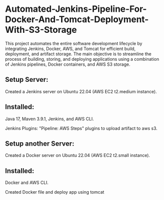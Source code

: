 # Automated-Jenkins-Pipeline-For-Docker-And-Tomcat-Deployment-With-S3-Storage
This project automates the entire software development lifecycle by integrating Jenkins, Docker, AWS, and Tomcat for efficient build, deployment, and artifact storage. The main objective is to streamline the process of building, storing, and deploying applications using a combination of Jenkins pipelines, Docker containers, and AWS S3 storage.


## Setup Server: 

Created a Jenkins server on Ubuntu 22.04 (AWS EC2 t2.medium instance).

## Installed:

Java 17, Maven 3.9.1, Jenkins, and AWS CLI.

Jenkins Plugins: "Pipeline: AWS Steps" plugins to upload artifact to aws s3.


## Setup another Server: 

Created a Docker server on Ubuntu 22.04 (AWS EC2 t2.small instance).

## Installed:

Docker and AWS CLI.

Created Docker file and deploy app using tomcat 
